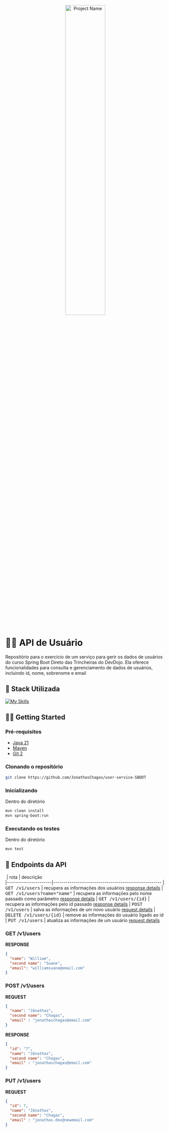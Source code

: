 <p align="center">
  <img src="https://img.youtube.com/vi/7HU2PMsKmGY/maxresdefault.jpg" width="50%" alt="Project Name">
</p>

# 🙍‍♂️ API de Usuário

Repositório para o exercício de um serviço para gerir os dados de usuários do curso Spring Boot Direto das Trincheiras do DevDojo. Ela oferece funcionalidades para consulta e gerenciamento de dados de usuários, incluindo id, nome, sobrenome e email

## 💾 Stack Utilizada

[![My Skills](https://skillicons.dev/icons?i=java,spring,maven)](https://skillicons.dev)

## 🐱‍🏍 Getting Started

<h3>Pré-requisitos</h3>

- [Java 21](https://github.com/)
- [Maven](https://github.com/)
- [Git 2](https://github.com)

<h3>Clonando o repositório</h3>

```bash
git clone https://github.com/JonathasChagas/user-service-SBDDT
```

<h3>Inicializando</h3>

Dentro do diretório

```bash
mvn clean install
mvn spring-boot:run
```

<h3>Executando os testes</h3>

Dentro do diretório

```bash
mvn test
```

<h2 id="routes">📍 Endpoints da API</h2>

​
| rota             | descrição                                         
|----------------------|-----------------------------------------------------
| <kbd>GET /v1/users</kbd>     | recupera as informações dos usuários [response details](#get-users-detail)
| <kbd>GET /v1/users?name="name"</kbd>     | recupera as informações pelo nome passado como parâmetro [response details](#get-users-detail)
| <kbd>GET /v1/users/{id}</kbd>     | recupera as informações pelo id passado [response details](#get-users-detail)
| <kbd>POST /v1/users</kbd>     | salva as informações de um novo usuário [request details](#post-users-detail)
| <kbd>DELETE /v1/users/{id}</kbd>     | remove as informações do usuário ligado ao id
| <kbd>PUT /v1/users</kbd>     | atualiza as informações de um usuário [request details](#put-users-detail)

<h3 id="get-users-detail">GET /v1/users</h3>

**RESPONSE**
```json
{
  "name": "William",
  "second name": "Suane",
  "email": "williamsuane@email.com"
}
```
<h3 id="post-users-detail">POST /v1/users</h3>

**REQUEST**
```json
{
  "name": "Jônathas",
  "second name": "Chagas",
  "email" : "jonathaschagas@email.com"
}
```

**RESPONSE**
```json
{
  "id": "7", 
  "name": "Jônathas",
  "second name": "Chagas",
  "email" : "jonathaschagas@email.com"
}
```

<h3 id="put-users-detail">PUT /v1/users</h3>

**REQUEST**
```json
{       
  "id": 7,
  "name": "Jônathas",
  "second name": "Chagas",
  "email" : "jonathas.dev@newemail.com"
}
```
